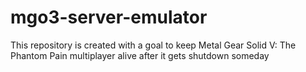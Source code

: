 # mgo3-server-emulator
This repository is created with a goal to keep Metal Gear Solid V: The Phantom Pain multiplayer alive after it gets shutdown someday
